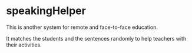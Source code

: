 # speakingHelper
This is another system for remote and face-to-face education.

It matches the students and the sentences randomly to help teachers with their activities.
